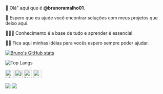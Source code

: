  👋 Olá" aqui que é **@brunoramalho01**.
 
 👀 Espero que eu ajude você encontrar soluções com meus projetos que deixo aqui.
 
 👨🏻‍💻 Conhecimento é a base de tudo e aprender é essencial.
 
 🖖🏻 Fica aqui minhas idéias para vocês espero sempre poder ajudar.

[![Bruno's GitHub stats](https://github-readme-stats.vercel.app/api?username=brunoramalho01)](https://github.com/brunoramalho01/github-readme-stats)

![Top Langs](https://github-readme-stats.vercel.app/api/top-langs/?username=brunoramalho01&layout=compact)

<img src="https://cdn.jsdelivr.net/gh/devicons/devicon/icons/php/php-original.svg" alt="php" width="25" height="25" /> <img src="https://cdn.jsdelivr.net/gh/devicons/devicon/icons/javascript/javascript-original.svg" alt="javascript" width="25" height="25"/>  <img src="https://cdn.jsdelivr.net/gh/devicons/devicon/icons/html5/html5-original.svg" alt="html5" width="25" height="25"/> <img src="https://cdn.jsdelivr.net/gh/devicons/devicon/icons/css3/css3-original.svg" alt="css3" width="25" height="25"/>

<a href="mailto:brunoramalho01@gmail.com"><img src="https://img.shields.io/badge/Gmail-D14836?style=for-the-badge&logo=gmail&logoColor=white" target="_blank" /></a> <a href="https://www.instagram.com/bramalho001/"><img src="https://img.shields.io/badge/Instagram-E4405F?style=for-the-badge&logo=instagram&logoColor=white" target="_blank" /></a>
    

